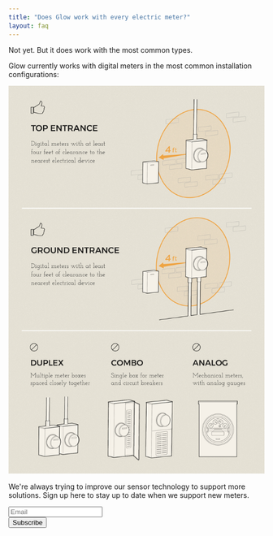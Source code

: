 ```yaml
---
title: "Does Glow work with every electric meter?"
layout: faq
---
```

Not yet. But it does work with the most common types.

Glow currently works with digital meters in the most common installation configurations:

![Supported Meters](/images/faq-supported-meters-infographic.jpg)

We're always trying to improve our sensor technology to support more solutions. Sign up here to stay up to date when we support new meters.

<form action="//meetglow.us13.list-manage.com/subscribe/post?u=61d11de5faa83932b7cdc074f&amp;id=59c16bd526" method="post" name="mc-embedded-subscribe-form" target="_blank" novalidate>
  <div class="row">
    <!-- real people should not fill this in and expect good things - do not remove this or risk form bot signups-->
    <div style="position: absolute; left: -5000px;" aria-hidden="true"><input type="text" name="b_61d11de5faa83932b7cdc074f_59c16bd526" tabindex="-1" value=""></div>
    <div class="8u 12u$(small)">
      <input type="email" value="" name="EMAIL" placeholder="Email" class="required email">
    </div>
    <div class="4u 12u$(small)">
      <input type="submit" value="Subscribe" name="subscribe" class="button">
    </div>
  </div>
</form>
